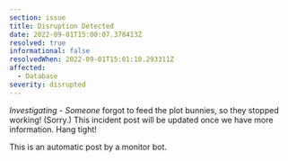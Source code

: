 ```yaml
---
section: issue
title: Disruption Detected
date: 2022-09-01T15:00:07.378413Z
resolved: true
informational: false
resolvedWhen: 2022-09-01T15:01:10.293311Z
affected:
  - Database
severity: disrupted
---
```

*Investigating* - _Someone_ forgot to feed the plot bunnies, so they stopped working! (Sorry.) This incident post will be updated once we have more information. Hang tight!

This is an automatic post by a monitor bot.
        